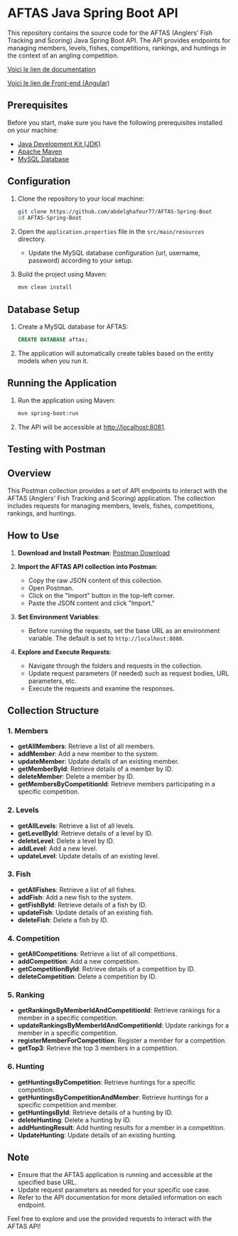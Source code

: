 # AFTAS Java Spring Boot API

This repository contains the source code for the AFTAS (Anglers' Fish Tracking and Scoring) Java Spring Boot API. The API provides endpoints for managing members, levels, fishes, competitions, rankings, and huntings in the context of an angling competition.

[Voici le lien de documentation](https://documenter.getpostman.com/view/26017149/2s9Ykoc1ho)

[Voici le lien de Front-end (Angular)](https://github.com/abdelghafour77/AFTAS-Angular)


## Prerequisites

Before you start, make sure you have the following prerequisites installed on your machine:

- [Java Development Kit (JDK)](https://www.oracle.com/java/technologies/javase-downloads.html)
- [Apache Maven](https://maven.apache.org/download.cgi)
- [MySQL Database](https://www.mysql.com/)

## Configuration

1. Clone the repository to your local machine:

    ```bash
    git clone https://github.com/abdelghafour77/AFTAS-Spring-Boot
    cd AFTAS-Spring-Boot
    ```

2. Open the `application.properties` file in the `src/main/resources` directory.

   - Update the MySQL database configuration (url, username, password) according to your setup.

3. Build the project using Maven:

    ```bash
    mvn clean install
    ```

## Database Setup

1. Create a MySQL database for AFTAS:

    ```sql
    CREATE DATABASE aftas;
    ```

2. The application will automatically create tables based on the entity models when you run it.

## Running the Application

1. Run the application using Maven:

    ```bash
    mvn spring-boot:run
    ```

2. The API will be accessible at [http://localhost:8081](http://localhost:8081).

## Testing with Postman

## Overview

This Postman collection provides a set of API endpoints to interact with the AFTAS (Anglers' Fish Tracking and Scoring) application. The collection includes requests for managing members, levels, fishes, competitions, rankings, and huntings.

## How to Use

1. **Download and Install Postman**: [Postman Download](https://www.postman.com/downloads/)

2. **Import the AFTAS API collection into Postman**:
   - Copy the raw JSON content of this collection.
   - Open Postman.
   - Click on the "Import" button in the top-left corner.
   - Paste the JSON content and click "Import."

3. **Set Environment Variables**:
   - Before running the requests, set the base URL as an environment variable. The default is set to `http://localhost:8080`.

4. **Explore and Execute Requests**:
   - Navigate through the folders and requests in the collection.
   - Update request parameters (if needed) such as request bodies, URL parameters, etc.
   - Execute the requests and examine the responses.

## Collection Structure

### 1. Members

- **getAllMembers**: Retrieve a list of all members.
- **addMember**: Add a new member to the system.
- **updateMember**: Update details of an existing member.
- **getMemberById**: Retrieve details of a member by ID.
- **deleteMember**: Delete a member by ID.
- **getMembersByCompetitionId**: Retrieve members participating in a specific competition.

### 2. Levels

- **getAllLevels**: Retrieve a list of all levels.
- **getLevelById**: Retrieve details of a level by ID.
- **deleteLevel**: Delete a level by ID.
- **addLevel**: Add a new level.
- **updateLevel**: Update details of an existing level.

### 3. Fish

- **getAllFishes**: Retrieve a list of all fishes.
- **addFish**: Add a new fish to the system.
- **getFishById**: Retrieve details of a fish by ID.
- **updateFish**: Update details of an existing fish.
- **deleteFish**: Delete a fish by ID.

### 4. Competition

- **getAllCompetitions**: Retrieve a list of all competitions.
- **addCompetition**: Add a new competition.
- **getCompetitionById**: Retrieve details of a competition by ID.
- **deleteCompetition**: Delete a competition by ID.

### 5. Ranking

- **getRankingsByMemberIdAndCompetitionId**: Retrieve rankings for a member in a specific competition.
- **updateRankingsByMemberIdAndCompetitionId**: Update rankings for a member in a specific competition.
- **registerMemberForCompetition**: Register a member for a competition.
- **getTop3**: Retrieve the top 3 members in a competition.

### 6. Hunting

- **getHuntingsByCompetition**: Retrieve huntings for a specific competition.
- **getHuntingsByCompetitionAndMember**: Retrieve huntings for a specific competition and member.
- **getHuntingsById**: Retrieve details of a hunting by ID.
- **deleteHunting**: Delete a hunting by ID.
- **addHuntingResult**: Add hunting results for a member in a competition.
- **UpdateHunting**: Update details of an existing hunting.

## Note

- Ensure that the AFTAS application is running and accessible at the specified base URL.
- Update request parameters as needed for your specific use case.
- Refer to the API documentation for more detailed information on each endpoint.

Feel free to explore and use the provided requests to interact with the AFTAS API!
